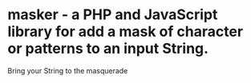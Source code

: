 # masker - a PHP and JavaScript library for add a mask of character or patterns to an input String.
Bring your String to the masquerade

